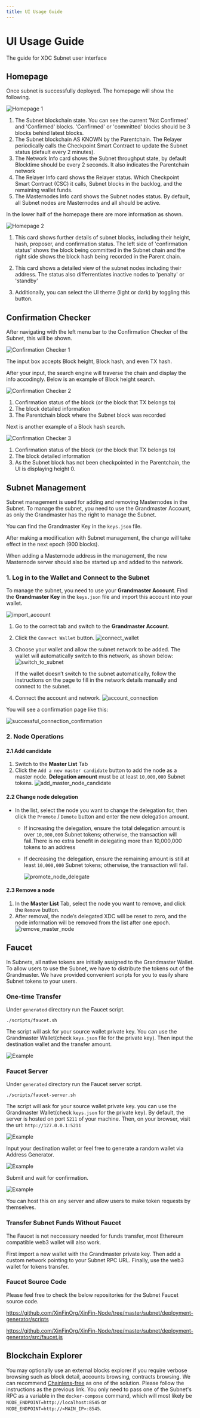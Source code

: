 ```yaml
---
title: UI Usage Guide
---
```

# UI Usage Guide
The guide for XDC Subnet user interface
## Homepage

Once subnet is successfully deployed. The homepage will show the following.

![Homepage 1](./img/homepage_1.png)

1. The Subnet blockchain state. You can see the current 'Not Confirmed' and 'Confirmed' blocks. 'Confirmed' or 'committed' blocks should be 3 blocks behind latest blocks.
2. The Subnet blockchain AS KNOWN by the Parentchain. The Relayer periodically calls the Checkpoint Smart Contract to update the Subnet status (default every 2 minutes).
3. The Network Info card shows the Subnet throughput state, by default Blocktime should be every 2 seconds. It also indicates the Parentchain network
4. The Relayer Info card shows the Relayer status. Which Checkpoint Smart Contract (CSC) it calls, Subnet blocks in the backlog, and the remaining wallet funds.
5. The Masternodes Info card shows the Subnet nodes status. By default, all Subnet nodes are Masternodes and all should be active.





In the lower half of the homepage there are more information as shown.

![Homepage 2](./img/homepage_2.png)



1. This card shows further details of subnet blocks, including their height, hash, proposer, and confirmation status. The left side of 'confirmation status' shows the block being committed in the Subnet chain and the right side shows the block hash being recorded in the Parent chain. 

2. This card shows a detailed view of the subnet nodes including their address. The status also differrentiates inactive nodes to 'penalty' or 'standby'

3. Additionally, you can select the UI theme (light or dark) by toggling this button.


## Confirmation Checker

After navigating with the left menu bar to the Confirmation Checker of the Subnet, this will be shown.

![Confirmation Checker 1](./img/confirm_1.png)

The input box accepts Block height, Block hash, and even TX hash. 

After your input, the search engine will traverse the chain and display the info accodingly. Below is an example of Block height search.

![Confirmation Checker 2](./img/confirm_2.png)

1. Confirmation status of the block (or the block that TX belongs to)
2. The block detailed information 
3. The Parentchain block where the Subnet block was recorded


Next is another example of a Block hash search.

![Confirmation Checker 3](./img/confirm_3.png)

1. Confirmation status of the block (or the block that TX belongs to)
2. The block detailed information 
3. As the Subnet block has not been checkpointed in the Parentchain, the UI is displaying height 0.


## Subnet Management

Subnet management is used for adding and removing Masternodes in the Subnet. To manage the subnet, you need to use the Grandmaster Account, as only the Grandmaster has the right to manage the Subnet.

You can find the Grandmaster Key in the `keys.json` file.

After making a modification with Subnet management, the change will take effect in the next epoch (900 blocks).

When adding a Masternode address in the management, the new Masternode server should also be started up and added to the network.

### 1. Log in to the Wallet and Connect to the Subnet

To manage the subnet, you need to use your **Grandmaster Account**. Find the **Grandmaster Key** in the `keys.json` file and import this account into your wallet.

![import_account](img/import_account.png)

1. Go to the correct tab and switch to the **Grandmaster Account**.
2. Click the `Connect Wallet` button.
   ![connect_wallet](img/connect_wallet.png)

3. Choose your wallet and allow the subnet network to be added. The wallet will automatically switch to this network, as shown below:
   ![switch_to_subnet](img/switch_subnet.png)

   If the wallet doesn’t switch to the subnet automatically, follow the instructions on the page to fill in the network details manually and connect to the subnet.

4. Connect the account and network.
   ![account_connection](img/account_connect.png)

You will see a confirmation page like this:

![successful_connection_confirmation](img/successful_connection_confirmation.png)

### 2. Node Operations

#### 2.1 Add candidate

1. Switch to the **Master List** Tab
2. Click the `Add a new master candidate` button to add the node as a master node. **Delegation amount** must be at least `10,000,000` Subnet tokens.
   ![add_master_node_candidate](img/add_master_node_candidate.png)

#### 2.2 Change node delegation

- In the list, select the node you want to change the delegation for, then click the `Promote` / `Demote` button and enter the new delegation amount.

  - If increasing the delegation, ensure the total delegation amount is over `10,000,000` Subnet tokens; otherwise, the transaction will fail.There is no extra benefit in delegating more than 10,000,000 tokens to an address
  - If decreasing the delegation, ensure the remaining amount is still at least `10,000,000` Subnet tokens; otherwise, the transaction will fail.

    ![promote_node_delegate](img/promote_node_delegate.png)

#### 2.3 Remove a node

1. In the **Master List** Tab, select the node you want to remove, and click the `Remove` button.
2. After removal, the node’s delegated XDC will be reset to zero, and the node information will be removed from the list after one epoch.
   ![remove_master_node](img/remove_master_node.png)



## Faucet

In Subnets, all native tokens are initially assigned to the Grandmaster Wallet. To allow users to use the Subnet, we have to distribute the tokens out of the Grandmaster. We have provided convenient scripts for you to easily share Subnet tokens to your users.

### One-time Transfer

Under `generated` directory run the Faucet script. 

```
./scripts/faucet.sh
```

The script will ask for your source wallet private key. You can use the Grandmaster Wallet(check `keys.json` file for the private key). 
Then input the destination wallet and the transfer amount.

![Example](./img/faucet.png)

### Faucet Server

Under `generated` directory run the Faucet server script.

```
./scripts/faucet-server.sh
```

The script will ask for your source wallet private key. you can use the Grandmaster Wallet(check `keys.json` for the private key).
By default, the server is hosted on port `5211` of your machine. Then, on your browser, visit the url: `http://127.0.0.1:5211`

![Example](./img/faucet-server1.png)

Input your destination wallet or feel free to generate a random wallet via Address Generator.

![Example](./img/faucet-server2.png)

Submit and wait for confirmation.

![Example](./img/faucet-server3.png)

You can host this on any server and allow users to make token requests by themselves.

### Transfer Subnet Funds Without Faucet

The Faucet is not neccessary needed for funds transfer, most Ethereum compatible web3 wallet will also work. 

First import a new wallet with the Grandmaster private key. Then add a custom network pointing to your Subnet RPC URL. Finally, use the web3 wallet for tokens transfer.


### Faucet Source Code

Please feel free to check the below repositories for the Subnet Faucet source code.

https://github.com/XinFinOrg/XinFin-Node/tree/master/subnet/deployment-generator/scripts

https://github.com/XinFinOrg/XinFin-Node/tree/master/subnet/deployment-generator/src/faucet.js



## Blockchain Explorer

You may optionally use an external blocks explorer if you require verbose browsing such as block detail, accounts browsing, contracts browsing. We can recommend [Chainlens-free](https://github.com/web3labs/chainlens-free/tree/master/docker-compose) as one of the solution. Please follow the instructions as the previous link. You only need to pass one of the Subnet's RPC as a variable in the `docker-compose` command, which will most likely be `NODE_ENDPOINT=http://localhost:8545` or `NODE_ENDPOINT=http://<MAIN_IP>:8545`.
